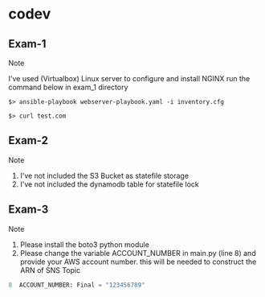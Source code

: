 # codev
## Exam-1 
> [!NOTE]
> I've used (Virtualbox) Linux server to configure and install NGINX
run the command below in exam_1 directory 

```$> ansible-playbook webserver-playbook.yaml -i inventory.cfg ```

```$> curl test.com ```

## Exam-2
> [!NOTE]
> 1. I've not included the S3 Bucket as statefile storage
> 2. I've not included the dynamodb table for statefile lock

## Exam-3
> [!NOTE]
> 1. Please install the boto3 python module 
> 2. Please change the variable ACCOUNT_NUMBER in main.py (line 8) and provide your AWS account number. this will be needed to construct the ARN of SNS Topic
``` python
8  ACCOUNT_NUMBER: Final = "123456789"
```
